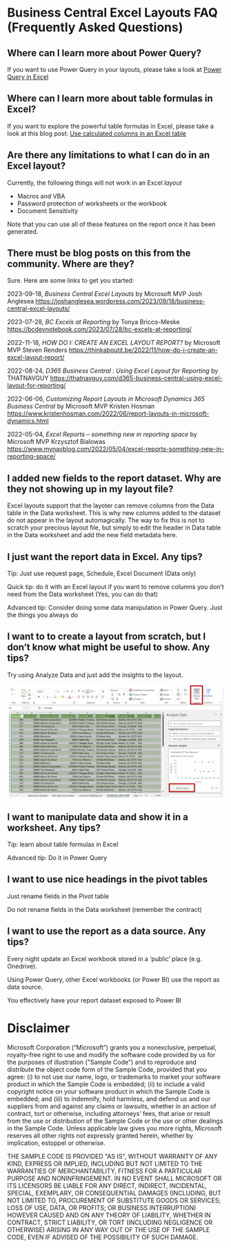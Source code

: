 # Business Central Excel Layouts FAQ (Frequently Asked Questions)

## Where can I learn more about Power Query?
If you want to use Power Query in your layouts, please take a look at [Power Query in Excel](https://powerquery.microsoft.com/en-us/excel/)

## Where can I learn more about table formulas in Excel?
If you want to explore the powerful table formulas in Excel, please take a look at this blog post: [Use calculated columns in an Excel table](https://support.microsoft.com/en-us/office/use-calculated-columns-in-an-excel-table-873fbac6-7110-4300-8f6f-aafa2ea11ce8#:~:text=As%20a%20result%2C%20Excel%20built%20the%20formula%3A%20%3DSUM,to%20use%20the%20same%20formula%20for%20each%20row)


## Are there any limitations to what I can do in an Excel layout?
Currently, the following things will not work in an Excel _layout_
* Macros and VBA
* Password protection of worksheets or the workbook
* Document Sensitivity

Note that you can use all of these features on the report once it has been generated. 

## There must be blog posts on this from the community. Where are they?
Sure. Here are some links to get you started:

2023-09-18, _Business Central Excel Layouts_ by Microsoft MVP Josh Anglesea
https://joshanglesea.wordpress.com/2023/09/18/business-central-excel-layouts/

2023-07-28, _BC Excels at Reporting_ by Tonya Bricco-Meske
https://bcdevnotebook.com/2023/07/28/bc-excels-at-reporting/

2022-11-18, _HOW DO I: CREATE AN EXCEL LAYOUT REPORT?_ by Microsoft MVP Steven Renders
https://thinkaboutit.be/2022/11/how-do-i-create-an-excel-layout-report/

2022-08-24, _D365 Business Central : Using Excel Layout for Reporting_ by THATNAVGUY
https://thatnavguy.com/d365-business-central-using-excel-layout-for-reporting/

2022-06-06, _Customizing Report Layouts in Microsoft Dynamics 365 Business Central_ by Microsoft MVP Kristen Hosman
https://www.kristenhosman.com/2022/06/report-layouts-in-microsoft-dynamics.html

2022-05-04, _Excel Reports – something new in reporting space_ by Microsoft MVP Krzysztof Bialowas
https://www.mynavblog.com/2022/05/04/excel-reports-something-new-in-reporting-space/

## I added new fields to the report dataset. Why are they not showing up in my layout file?
Excel layouts support that the layoter can remove columns from the Data table in the Data worksheet. This is why new columns added to the dataset do not appear in the layout automagically. The way to fix this is not to scratch your precious layout file, but simply to edit the header in Data table in the Data worksheet and add the new field metadata here. 

## I just want the report data in Excel. Any tips?
Tip: Just use request page, Schedule, Excel Document (Data only)

Quick tip: do it with an Excel layout if you want to remove columns you don’t need from the Data worksheet (Yes, you can do that)

Advanced tip: Consider doing some data manipulation in Power Query. Just the things you always do

## I want to to create a layout from scratch, but I don’t know what might be useful to show. Any tips?
Try using Analyze Data and just add the insights to the layout.

![Using Analyze Data](images/using-analyze-data.png)


## I want to manipulate data and show it in a worksheet. Any tips?
Tip: learn about table formulas in Excel

Advanced tip: Do it in Power Query

## I want to use nice headings in the pivot tables
Just rename fields in the Pivot table

Do not rename fields in the Data worksheet (remember the contract)

## I want to use the report as a data source. Any tips?
Every night update an Excel workbook stored in a ‘public’ place (e.g. Onedrive).

Using Power Query, other Excel workbooks (or Power BI) use the report as data source. 

You effectively have your report dataset exposed to Power BI



# Disclaimer
Microsoft Corporation (“Microsoft”) grants you a nonexclusive, perpetual, royalty-free right to use and modify the software code provided by us for the purposes of illustration  ("Sample Code") and to reproduce and distribute the object code form of the Sample Code, provided that you agree: (i) to not use our name, logo, or trademarks to market your software product in which the Sample Code is embedded; (ii) to include a valid copyright notice on your software product in which the Sample Code is embedded; and (iii) to indemnify, hold harmless, and defend us and our suppliers from and against any claims or lawsuits, whether in an action of contract, tort or otherwise, including attorneys’ fees, that arise or result from the use or distribution of the Sample Code or the use or other dealings in the Sample Code. Unless applicable law gives you more rights, Microsoft reserves all other rights not expressly granted herein, whether by implication, estoppel or otherwise. 

THE SAMPLE CODE IS PROVIDED "AS IS", WITHOUT WARRANTY OF ANY KIND, EXPRESS OR IMPLIED, INCLUDING BUT NOT LIMITED TO THE WARRANTIES OF MERCHANTABILITY, FITNESS FOR A PARTICULAR PURPOSE AND NONINFRINGEMENT. IN NO EVENT SHALL MICROSOFT OR ITS LICENSORS BE LIABLE FOR ANY DIRECT, INDIRECT, INCIDENTAL, SPECIAL, EXEMPLARY, OR CONSEQUENTIAL DAMAGES (INCLUDING, BUT NOT LIMITED TO, PROCUREMENT OF SUBSTITUTE GOODS OR SERVICES; LOSS OF USE, DATA, OR PROFITS; OR BUSINESS INTERRUPTION) HOWEVER CAUSED AND ON ANY THEORY OF LIABILITY, WHETHER IN CONTRACT, STRICT LIABILITY, OR TORT (INCLUDING NEGLIGENCE OR OTHERWISE) ARISING IN ANY WAY OUT OF THE USE OF THE SAMPLE CODE, EVEN IF ADVISED OF THE POSSIBILITY OF SUCH DAMAGE.